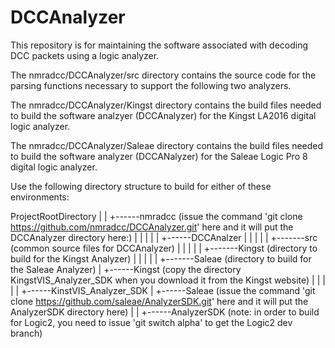 # DCCAnalyzer

This repository is for maintaining the software associated with decoding DCC packets using a logic analyzer.

The nmradcc/DCCAnalyzer/src directory contains the source code for the parsing functions necessary to support the following two analyzers.

The nmradcc/DCCAnalyzer/Kingst directory contains the build files needed to build the software analzyer (DCCAnalyzer) for the Kingst LA2016 digital logic analyzer.

The nmradcc/DCCAnalyzer/Saleae directory contains the build files needed to build the software analyzer (DCCANalyzer) for the Saleae Logic Pro 8 digital logic analyzer.

Use the following directory structure to build for either of these environments:

ProjectRootDirectory
        |
        |
        +------nmradcc (issue the command 'git clone https://github.com/nmradcc/DCCAnalyzer.git' here and it will put the DCCAnalyzer directory here:)
        |         |
        |         |
        |         +------DCCAnalzer
        |                     |
        |                     |
        |                     +-------src (common source files for DCCAnalyzer)
        |                     |
        |                     |
        |                     +-------Kingst (directory to build for the Kingst Analyzer)
        |                     |
        |                     |
        |                     +-------Saleae (directory to build for the Saleae Analyzer)
        |
        +------Kingst (copy the directory KingstVIS\_Analyzer\_SDK when you download it from the Kingst website)
        |         |
        |         |
        |         +------KinstVIS\_Analyzer\_SDK
        |
        +------Saleae (issue the command 'git clone https://github.com/saleae/AnalyzerSDK.git' here and it will put the AnalyzerSDK directory here)
                  |
                  |
                  +------AnalyzerSDK
                         (note: in order to build for Logic2, you need to issue 'git switch alpha' to get the Logic2 dev branch)

